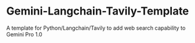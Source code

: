 # Gemini-Langchain-Tavily-Template

A template for Python/Langchain/Tavily to add web search capability to Gemini Pro 1.0

